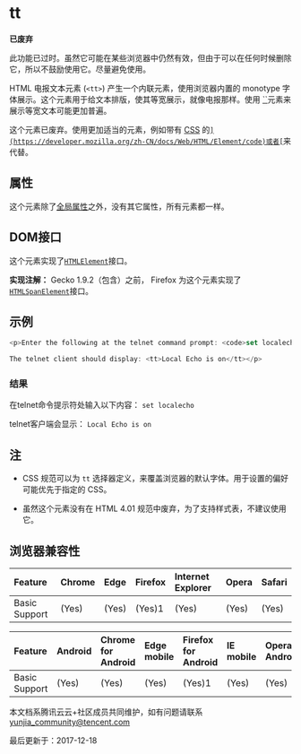 # tt

**已废弃**

此功能已过时。虽然它可能在某些浏览器中仍然有效，但由于可以在任何时候删除它，所以不鼓励使用它。尽量避免使用。

HTML 电报文本元素 (`<tt>`) 产生一个内联元素，使用浏览器内置的 monotype 字体展示。这个元素用于给文本排版，使其等宽展示，就像电报那样。使用 [``](https://developer.mozilla.org/zh-CN/docs/Web/HTML/Element/code)元素来展示等宽文本可能更加普遍。



这个元素已废弃。使用更加适当的元素，例如带有 [CSS](https://developer.mozilla.org/fr/docs/CSS) 的[``](https://developer.mozilla.org/zh-CN/docs/Web/HTML/Element/code)或者[``](https://developer.mozilla.org/zh-CN/docs/Web/HTML/Element/span)来代替。



## 属性

这个元素除了[全局属性](https://developer.mozilla.org/en-US/docs/Web/HTML/global_attributes)之外，没有其它属性，所有元素都一样。



## DOM接口

这个元素实现了[`HTMLElement`](https://developer.mozilla.org/zh-CN/docs/Web/API/HTMLElement)接口。



**实现注解：** Gecko 1.9.2（包含）之前， Firefox 为这个元素实现了 [`HTMLSpanElement`](https://developer.mozilla.org/zh-CN/docs/Web/API/HTMLSpanElement)接口。



## 示例

```javascript
<p>Enter the following at the telnet command prompt: <code>set localecho</code><br />

The telnet client should display: <tt>Local Echo is on</tt></p>
```

### 结果



在telnet命令提示符处输入以下内容： `set localecho`

telnet客户端会显示： `Local Echo is on`

## 注



- CSS 规范可以为 `tt` 选择器定义，来覆盖浏览器的默认字体。用于设置的偏好可能优先于指定的 CSS。



- 虽然这个元素没有在 HTML 4.01 规范中废弃，为了支持样式表，不建议使用它。



## 浏览器兼容性

| Feature       | Chrome | Edge  | Firefox | Internet Explorer | Opera | Safari |
| :------------ | :----- | :---- | :------ | :---------------- | :---- | :----- |
| Basic Support | (Yes)  | (Yes) | (Yes)1  | (Yes)             | (Yes) | (Yes)  |

| Feature       | Android | Chrome for Android | Edge mobile | Firefox for Android | IE mobile | Opera Android | iOS Safari |
| :------------ | :------ | :----------------- | :---------- | :------------------ | :-------- | :------------ | :--------- |
| Basic Support | (Yes)   | (Yes)              | (Yes)       | (Yes)1              | (Yes)     | (Yes)         | (Yes)      |

本文档系腾讯云云+社区成员共同维护，如有问题请联系 yunjia_community@tencent.com

最后更新于：2017-12-18